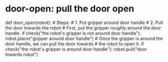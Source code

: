 # door-open: pull the door open
def door_open(robot):
    # Steps:
    #  1. Put gripper around door handle
    #  2. Pull the door towards the robot
    # First, put the gripper roughly around the door handle.
    if check("the robot's gripper is not around door handle"):
        robot.place("gripper around door handle")
    # Once the gripper is around the door handle, we can pull the door towards
    # the robot to open it.
    if check("the robot's gripper is around door handle"):
        robot.pull("door towards robot")
